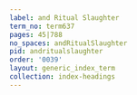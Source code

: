 ```yaml
---
label: and Ritual Slaughter
term_no: term637
pages: 45|788
no_spaces: andRitualSlaughter
pid: andritualslaughter
order: '0039'
layout: generic_index_term
collection: index-headings
---
```

